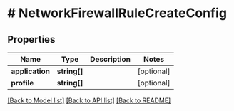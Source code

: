 # # NetworkFirewallRuleCreateConfig

## Properties

Name | Type | Description | Notes
------------ | ------------- | ------------- | -------------
**application** | **string[]** |  | [optional]
**profile** | **string[]** |  | [optional]

[[Back to Model list]](../../README.md#models) [[Back to API list]](../../README.md#endpoints) [[Back to README]](../../README.md)
